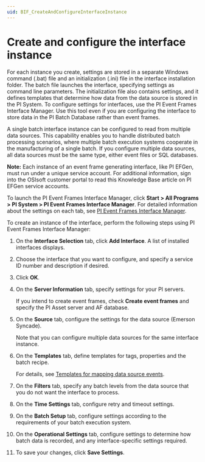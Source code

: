 ```yaml
---
uid: BIF_CreateAndConfigureInterfaceInstance
---
```


# Create and configure the interface instance

<!-- Static topic. No modifications usually required -->

For each instance you create, settings are stored in a separate Windows command (.bat) file and an initialization (.ini) file in the interface installation folder. The batch file launches the interface, specifying settings as command line parameters. The initialization file also contains settings, and it defines templates that determine how data from the data source is stored in the PI System. To configure settings for interfaces, use the PI Event Frames Interface Manager. Use this tool even if you are configuring the interface to store data in the PI Batch Database rather than event frames.

A single batch interface instance can be configured to read from multiple data sources. This capability enables you to handle distributed batch processing scenarios, where multiple batch execution systems cooperate in the manufacturing of a single batch. If you configure multiple data sources, all data sources must be the same type, either event files or SQL databases.

**Note:** Each instance of an event frame generating interface, like PI EFGen, must run under a unique service account. For additional information, sign into the OSIsoft customer portal to read this Knowledge Base article on PI EFGen service accounts.

To launch the PI Event Frames Interface Manager, click **Start > All Programs > PI System > PI Event Frames Interface Manager**. For detailed information about the settings on each tab, see [PI Event Frames Interface Manager](xref:BIF_PIEventFramesInterfaceManager).

To create an instance of the interface, perform the following steps using PI Event Frames Interface Manager:

1. On the **Interface Selection** tab, click **Add Interface**. A list of installed interfaces displays.

2. Choose the interface that you want to configure, and specify a service ID number and description if desired.

3. Click **OK**.            

4. On the **Server Information** tab, specify settings for your PI servers.

    If you intend to create event frames, check **Create event  frames** and specify the PI Asset server and AF database.

5. On the **Source** tab, configure the settings for the data source (Emerson Syncade).

    Note that you can configure multiple data sources for the same interface instance.
    
6. On the **Templates** tab, define templates for tags, properties and the batch recipe.

    For details, see [Templates for mapping data source events](xref:BIF_TemplatesForMappingDataSourceEvents).

7. On the **Filters** tab, specify any batch levels from the data source that you do not want the interface to process.

8. On the **Time Settings** tab, configure retry and timeout settings.

9. On the **Batch Setup** tab, configure settings according to the requirements of your batch execution system.

10. On the **Operational Settings** tab, configure settings to determine how batch data is recorded, and any interface-specific settings required.

11. To save your changes, click **Save Settings**.
